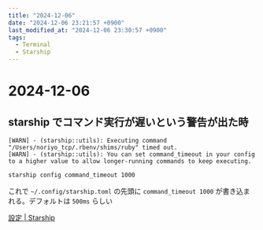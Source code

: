 ```yaml
---
title: "2024-12-06"
date: "2024-12-06 23:21:57 +0900"
last_modified_at: "2024-12-06 23:30:57 +0900"
tags:
  - Terminal
  - Starship
---
```


# 2024-12-06
## starship でコマンド実行が遅いという警告が出た時

```
[WARN] - (starship::utils): Executing command "/Users/noriyo_tcp/.rbenv/shims/ruby" timed out.
[WARN] - (starship::utils): You can set command_timeout in your config to a higher value to allow longer-running commands to keep executing.
```

```sh
starship config command_timeout 1000
```

これで `~/.config/starship.toml` の先頭に `command_timeout 1000` が書き込まれる。デフォルトは `500ms` らしい

[設定 \| Starship](https://starship.rs/ja-JP/config/#%E3%82%AA%E3%83%95%E3%82%9A%E3%82%B7%E3%83%A7%E3%83%B3)

